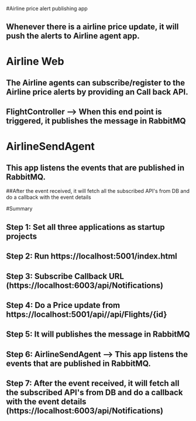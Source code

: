 #Airline price alert publishing app

## Whenever there is a airline price update, it will push the alerts to Airline agent app.

# Airline Web
## The Airline agents can subscribe/register to the Airline price alerts by providing an Call back API.
## FlightController --> When this end point is triggered, it publishes the message in RabbitMQ 

# AirlineSendAgent
## This app listens the events that are published in RabbitMQ.
##After the event received, it will fetch all the subscribed API's from DB and do a callback with the event details 

#Summary

## Step 1: Set all three applications as startup projects
## Step 2: Run https://localhost:5001/index.html 
## Step 3: Subscribe Callback URL (https://localhost:6003/api/Notifications)
## Step 4: Do a Price update from https://localhost:5001/api//api/Flights/{id}
## Step 5: It will publishes the message in RabbitMQ 
## Step 6: AirlineSendAgent --> This app listens the events that are published in RabbitMQ.
## Step 7: After the event received, it will fetch all the subscribed API's from DB and do a callback with the event details (https://localhost:6003/api/Notifications)
